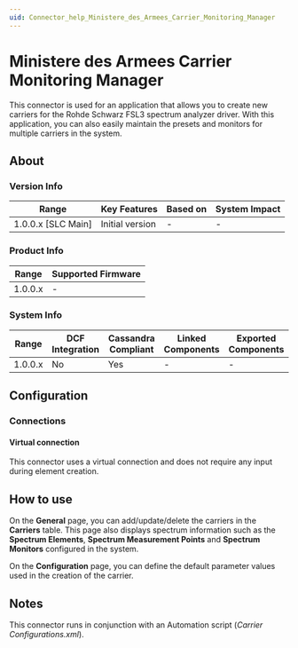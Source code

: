 ```yaml
---
uid: Connector_help_Ministere_des_Armees_Carrier_Monitoring_Manager
---
```


# Ministere des Armees Carrier Monitoring Manager

This connector is used for an application that allows you to create new carriers for the Rohde Schwarz FSL3 spectrum analyzer driver. With this application, you can also easily maintain the presets and monitors for multiple carriers in the system.

## About

### Version Info

| Range                | Key Features     | Based on     | System Impact     |
|----------------------|------------------|--------------|-------------------|
| 1.0.0.x \[SLC Main\] | Initial version  | \-           | \-                |

### Product Info

| Range     | Supported Firmware     |
|-----------|------------------------|
| 1.0.0.x   | \-                     |

### System Info

| Range     | DCF Integration     | Cassandra Compliant     | Linked Components     | Exported Components     |
|-----------|---------------------|-------------------------|-----------------------|-------------------------|
| 1.0.0.x   | No                  | Yes                     | \-                    | \-                      |

## Configuration

### Connections

#### Virtual connection

This connector uses a virtual connection and does not require any input during element creation.

## How to use

On the **General** page, you can add/update/delete the carriers in the **Carriers** table. This page also displays spectrum information such as the **Spectrum Elements**, **Spectrum Measurement Points** and **Spectrum Monitors** configured in the system.

On the **Configuration** page, you can define the default parameter values used in the creation of the carrier.

## Notes

This connector runs in conjunction with an Automation script (*Carrier Configurations.xml*).
